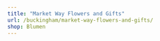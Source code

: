 ```yaml
---
title: "Market Way Flowers and Gifts"
url: /buckingham/market-way-flowers-and-gifts/
shop: Blumen
---
```

